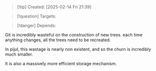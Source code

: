 
>[!tip] Created: [2025-02-14 Fri 21:39]

>[!question] Targets: 

>[!danger] Depends: 

Git is incredibly wasteful on the construction of new trees.
each time anything changes, all the trees need to be recreated.

In pijul, this wastage is nearly non existent, and so the churn is incredibly much smaller.

It is also a massively more efficient storage mechanism.